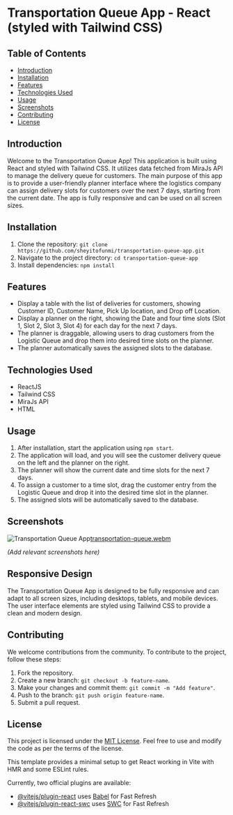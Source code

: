 # Transportation Queue App - React (styled with Tailwind CSS)

## Table of Contents
- [Introduction](#introduction)
- [Installation](#installation)
- [Features](#features)
- [Technologies Used](#technologies-used)
- [Usage](#usage)
- [Screenshots](#screenshots)
- [Contributing](#contributing)
- [License](#license)

## Introduction
Welcome to the Transportation Queue App! This application is built using React and styled with Tailwind CSS. It utilizes data fetched from MiraJs API to manage the delivery queue for customers. The main purpose of this app is to provide a user-friendly planner interface where the logistics company can assign delivery slots for customers over the next 7 days, starting from the current date. The app is fully responsive and can be used on all screen sizes.

## Installation
1. Clone the repository: `git clone https://github.com/sheyitofunmi/transportation-queue-app.git`
2. Navigate to the project directory: `cd transportation-queue-app`
3. Install dependencies: `npm install`

## Features
- Display a table with the list of deliveries for customers, showing Customer ID, Customer Name, Pick Up location, and Drop off Location.
- Display a planner on the right, showing the Date and four time slots (Slot 1, Slot 2, Slot 3, Slot 4) for each day for the next 7 days.
- The planner is draggable, allowing users to drag customers from the Logistic Queue and drop them into desired time slots on the planner.
- The planner automatically saves the assigned slots to the database.

## Technologies Used
- ReactJS
- Tailwind CSS
- MiraJs API
- HTML

## Usage
1. After installation, start the application using `npm start`.
2. The application will load, and you will see the customer delivery queue on the left and the planner on the right.
3. The planner will show the current date and time slots for the next 7 days.
4. To assign a customer to a time slot, drag the customer entry from the Logistic Queue and drop it into the desired time slot in the planner.
5. The assigned slots will be automatically saved to the database.

## Screenshots
![Transportation Queue App](/screenshots/app-screenshot.png)[transportation-queue.webm](https://github.com/Sheyitofunmi/Transportation-Queue/assets/99263653/d836a495-c814-494d-84bd-d38782b61df1)

_(Add relevant screenshots here)_

## Responsive Design
The Transportation Queue App is designed to be fully responsive and can adapt to all screen sizes, including desktops, tablets, and mobile devices. The user interface elements are styled using Tailwind CSS to provide a clean and modern design.

## Contributing
We welcome contributions from the community. To contribute to the project, follow these steps:
1. Fork the repository.
2. Create a new branch: `git checkout -b feature-name`.
3. Make your changes and commit them: `git commit -m "Add feature"`.
4. Push to the branch: `git push origin feature-name`.
5. Submit a pull request.

## License
This project is licensed under the [MIT License](/LICENSE). Feel free to use and modify the code as per the terms of the license.

This template provides a minimal setup to get React working in Vite with HMR and some ESLint rules.

Currently, two official plugins are available:

- [@vitejs/plugin-react](https://github.com/vitejs/vite-plugin-react/blob/main/packages/plugin-react/README.md) uses [Babel](https://babeljs.io/) for Fast Refresh
- [@vitejs/plugin-react-swc](https://github.com/vitejs/vite-plugin-react-swc) uses [SWC](https://swc.rs/) for Fast Refresh

